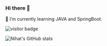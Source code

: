### Hi there 👋

🌱 I’m currently learning JAVA and SpringBoot.

![visitor badge](https://visitor-badge.glitch.me/badge?page_id=nihatcancivi.visitor-badge)

![Nihat's GitHub stats](https://github-readme-stats.vercel.app/api?username=nihatcancivi&show_icons=true&theme=tokyonight)


<!--
**nihatcancivi/nihatcancivi** is a ✨ _special_ ✨ repository because its `README.md` (this file) appears on your GitHub profile.

Here are some ideas to get you started:

- 🔭 I’m currently working on ...
-🌱 I’m currently learning IOS development with Swift.
- 👯 I’m looking to collaborate on ...
- 🤔 I’m looking for help with ...
- 💬 Ask me about ...
- 📫 How to reach me: ...
- 😄 Pronouns: ...
- ⚡ Fun fact: ...
-->
